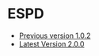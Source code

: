 # ESPD

* [Previous version 1.0.2](https://espd.github.io/ESPD-EDM/)
* [Latest Version 2.0.0](https://kilicburak.github.io/ESPD/)
